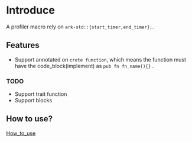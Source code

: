 # Introduce
A profiler macro rely on `ark-std::{start_timer,end_timer};`.



## Features
* Support annotated on `crete function`, which means the function must have the code_block(implement) as `pub fn fn_name(){}` .


### TODO
* Support trait function
* Support blocks


## How to use?
[How_to_use](./profiler_macro/USER_GUILD.md)
